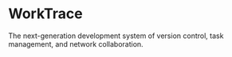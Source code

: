 # WorkTrace

The next-generation development system of version control, task management, and network collaboration.
